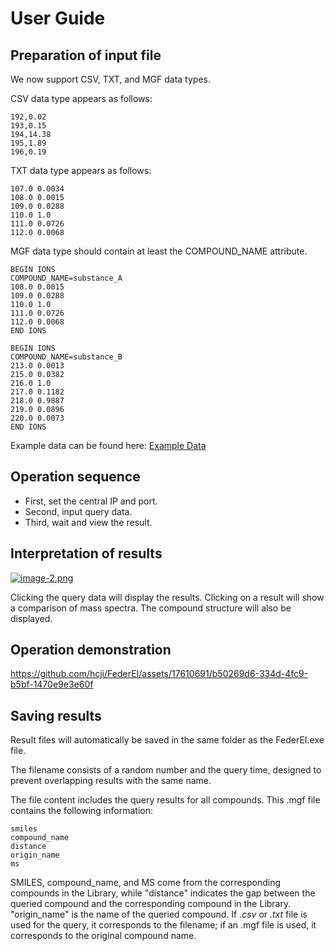 # User Guide

## Preparation of input file
We now support CSV, TXT, and MGF data types.

CSV data type appears as follows:

```
192,0.02
193,0.15
194,14.38
195,1.89
196,0.19
```

TXT data type appears as follows:

```
107.0 0.0034
108.0 0.0015 
109.0 0.0288 
110.0 1.0 
111.0 0.0726 
112.0 0.0068
```

MGF data type should contain at least the COMPOUND_NAME attribute.

```
BEGIN IONS
COMPOUND_NAME=substance_A
108.0 0.0015 
109.0 0.0288 
110.0 1.0 
111.0 0.0726 
112.0 0.0068
END IONS

BEGIN IONS
COMPOUND_NAME=substance_B
213.0 0.0013 
215.0 0.0382 
216.0 1.0 
217.0 0.1182 
218.0 0.9887
219.0 0.0896
220.0 0.0073 
END IONS
```

Example data can be found here: 
[Example Data](https://github.com/wustjie/wustjie.github.io/releases/download/FederEI/test_data.rar)


## Operation sequence

- First, set the central IP and port.
- Second, input query data.
- Third, wait and view the result.

## Interpretation of results

[![image-2.png](https://i.postimg.cc/s2cG5cyJ/image-2.png)](https://postimg.cc/7C5LkS5C)

Clicking the query data will display the results. Clicking on a result will show a comparison of mass spectra. 
The compound structure will also be displayed.

## Operation demonstration

https://github.com/hcji/FederEI/assets/17610691/b50269d6-334d-4fc9-b5bf-1470e9e3e60f

## Saving results
Result files will automatically be saved in the same folder as the FederEI.exe file. 

The filename consists of a random number and the query time, designed to prevent overlapping results with the same name.

The file content includes the query results for all compounds. This .mgf file contains the following information:

    smiles
    compound_name
    distance
    origin_name
    ms

SMILES, compound_name, and MS come from the corresponding compounds in the Library, while "distance" indicates the gap between the queried compound and the corresponding compound in the Library. "origin_name" is the name of the queried compound. If *.csv* or *.txt* file is used for the query, it corresponds to the filename; if an .mgf file is used, it corresponds to the original compound name.
